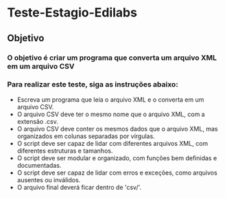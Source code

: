 # Teste-Estagio-Edilabs
## Objetivo 
### O objetivo é criar um programa que converta um arquivo XML em um arquivo CSV

### Para realizar este teste, siga as instruções abaixo:
* Escreva um programa que leia o arquivo XML e o converta em um arquivo CSV.
* O arquivo CSV deve ter o mesmo nome que o arquivo XML, com a extensão .csv.
* O arquivo CSV deve conter os mesmos dados que o arquivo XML, mas organizados em colunas separadas por vírgulas.
* O script deve ser capaz de lidar com diferentes arquivos XML, com diferentes estruturas e tamanhos.
* O script deve ser modular e organizado, com funções bem definidas e documentadas.
* O script deve ser capaz de lidar com erros e exceções, como arquivos ausentes ou inválidos.
* O arquivo final deverá ficar dentro de 'csv/'.